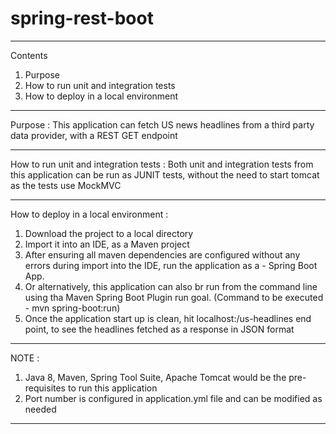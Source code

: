 # spring-rest-boot
----------------------------------------------------------------------------------

Contents
1. Purpose
2. How to run unit and integration tests
3. How to deploy in a local environment

----------------------------------------------------------------------------------

Purpose :
This application can fetch US news headlines from a third party data provider,
with a REST GET endpoint

----------------------------------------------------------------------------------

How to run unit and integration tests :
Both unit and integration tests from this application can be run as JUNIT tests,
without the need to start tomcat as the tests use MockMVC 

----------------------------------------------------------------------------------

How to deploy in a local environment :
1. Download the project to a local directory
2. Import it into an IDE, as a Maven project
3. After ensuring all maven dependencies are configured without any errors during
import into the IDE, run the application as a - Spring Boot App. 
4. Or alternatively, this application can also br run from the command line using
tha Maven Spring Boot Plugin run goal. (Command to be executed - 
mvn spring-boot:run)
4. Once the application start up is clean, hit localhost:<portnumber>/us-headlines
end point, to see the headlines fetched as a response in JSON format
  
----------------------------------------------------------------------------------

NOTE : 
1. Java 8, Maven, Spring Tool Suite, Apache Tomcat would be the pre-requisites
to run this application
2. Port number is configured in application.yml file and can be modified as
  needed
  
----------------------------------------------------------------------------------

